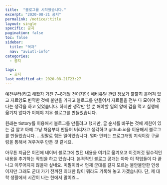 ```yaml
---
title:  "블로그를 시작했습니다."
excerpt: "2020-08-21 공지"
permalink: /notice/:title
layout: single
specific: 공지
pagination: false
toc: false
sidebar:
  title: "목차"
  nav: "aviutl-info"
categories:
  - 공지

tags:
  - 공지
last_modified_at: 2020-08-21T23:27
---
```

예전부터(라고 해봤자 거진 7~8개월 전이지만) 에비유틸 관련 정보가 뿔뿔히 흩어져 있고 자료양도 빈약한 것에 불만을 가지고 블로그를 만들어서 자료들을 전부 다 모아야 겠다는 생각을 하고 있었습니다. 하지만 생각만 할 뿐 해야할 일의 양에 겁을 먹고 실행에 옮기지 않다가 이제야 겨우 블로그를 만들었습니다.
 
원래는 tistory를 이용해서 블로그를 만들려고 했지만, 글 순서를 바꾸는 것에 제한이 있는 걸 알고 아예 그냥 처음부터 만들어 버리자고 생각하고 github.io을 이용해서 블로그를 만들었습니다. ...정말로 힘든 일이었습니다. 얼마 안되는 프로그래밍 지식이랑 구글링을 통해서 겨우겨우 만든 것 같네요.
 
아무튼 지금은 이전에 네이버 블로그에 썼던 내용을 여기로 옮겨오고 이것저것 필수적인 내용을 추가하는 작업을 하고 있습니다. 본격적인 블로그 공개는 아마 이 작업들이 다 끝나고 이루어지지 않을까 싶네요. 미필이라서 언제 군대를 갈지 모르는 불안불안한 인생이지만 그래도 군대 가기 전까진 최대한 많이 뭐라도 기록해 놓고 가겠습니다. 단, 제 대학 생활에서 시간이 나는 한에서 말이죠...